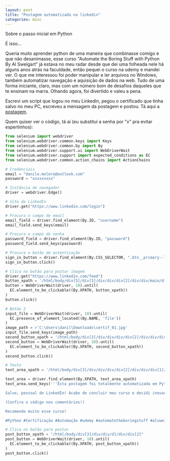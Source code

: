 ```yaml
---
layout: post
title: "Postagem automatizada no linkedin"
categories: misc
---
```

Sobre o passo inicial em Python

É isso...

Queria muito aprender python de uma maneira que combinasse comigo e que não desanimasse, esse curso "Automate the Boring Stuff with Python
By Al Sweigart" já estava no meu radar desde que dei uma folheada nele há alguns anos atrás na faculdade, então pequei o curso na udemy e mandei ver.
O que me interessou foi poder manipular e ler arquivos no Windows, também automatizar navegação e aquisição de dados na web.
Tudo de uma forma iniciante, claro, mas com um número bom de desafios daqueles que te ensinam na marra.
Olhando agora, foi divertido e valeu a pena.

Escrevi um script que logou no meu Linkedin, pegou o certificado que tinha salvo no meu PC, escreveu a mensagem da postagem e postou.
Tá aqui a [postagem](https://www.linkedin.com/feed/update/urn:li:activity:7133694396247490560/).

Quem quiser ver o código, tá aí (eu substituí a senha por "x" pra evitar espertinhos):

```python
from selenium import webdriver
from selenium.webdriver.common.keys import Keys
from selenium.webdriver.common.by import By
from selenium.webdriver.support.ui import WebDriverWait
from selenium.webdriver.support import expected_conditions as EC
from selenium.webdriver.common.action_chains import ActionChains

# Credenciais
email = "danilo.molero@outlook.com"
password = "xxxxxxxxx"

# Instância do navegador
driver = webdriver.Edge()

# Site do LinkedIn
driver.get("https://www.linkedin.com/login")

# Procura o campo de email
email_field = driver.find_element(By.ID, "username")
email_field.send_keys(email)

# Procura o campo de senha
password_field = driver.find_element(By.ID, "password")
password_field.send_keys(password)

# Procura o botão de autenticação
sign_in_button = driver.find_element(By.CSS_SELECTOR, ".btn__primary--large")
sign_in_button.click()

# Clica no botão para postar imagem
driver.get("https://www.linkedin.com/feed")
button_xpath = '/html/body/div[5]/div[3]/div/div/div[2]/div/div/main/div[1]/div[2]/div[3]/button'
button = WebDriverWait(driver, 10).until(
  EC.element_to_be_clickable((By.XPATH, button_xpath))
)
button.click()

# Botão 2
input_file = WebDriverWait(driver, 10).until(
  EC.presence_of_element_located((By.NAME, 'file'))
)
image_path = r'C:\Users\danil\Downloads\certif_01.jpg'
input_file.send_keys(image_path)
second_button_xpath = '/html/body/div[3]/div/div/div/div[2]/div/div/div[2]/div/button'
second_button = WebDriverWait(driver, 10).until(
  EC.element_to_be_clickable((By.XPATH, second_button_xpath))
)
second_button.click()

# Texto
text_area_xpath = '/html/body/div[3]/div/div/div/div[2]/div/div/div[1]/div[1]/div/div/div/div/div/div[1]/p'

text_area = driver.find_element(By.XPATH, text_area_xpath)
text_area.send_keys('''Esta postagem foi totalmente automatizada em Python!

Salve, pessoal do LinkedIn! Acabo de concluir meu curso e decidi inovar: usei minhas habilidades recém-adquiridas para criar um script de automação que gerou esta mensagem e exibiu meu certificado!

(Confira o código nos comentários!)

Recomendo muito esse curso!

#Python #Certificação #Automação #udemy #automatetheboringstuff #alsweigart''')

# Clica no botão para postar
post_button_xpath = "/html/body/div[3]/div/div/d]/div/div[2]"
post_button = WebDriverWait(driver, 10).until(
  EC.element_to_be_clickable((By.XPATH, post_button_xpath))
)
post_button.click()
```
